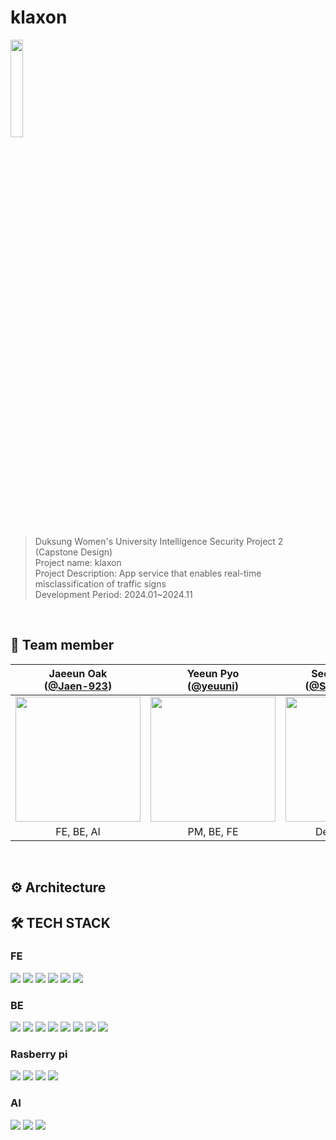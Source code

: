 # klaxon

<img src="https://github.com/AAA-klaxon/klaxon-Server/blob/dev/assets/logo.png" width =20% ><br>
> Duksung Women's University Intelligence Security Project 2 (Capstone Design)
<br> Project name: klaxon
<br> Project Description: App service that enables real-time misclassification of traffic signs
<br> Development Period: 2024.01~2024.11

<br>


## 🤗 Team member
|                                   Jaeeun Oak<br/>([@Jaen-923](https://github.com/jaen-923))                                    |                                      Yeeun Pyo<br/>([@yeuuni](https://github.com/yeuuni))                                       |                                      Seoyoung Shin<br/>([@Seooyooungg](https://github.com/Seooyooungg))                                       |                                      Minkyung Park<br/>([@BlueofJ]([https://github.com/member4](https://github.com/BlueofJ)))                                       |
|:---------------------------------------------------------------------------------------------------------------------------:|:---------------------------------------------------------------------------------------------------------------------------:|:---------------------------------------------------------------------------------------------------------------------------:|:---------------------------------------------------------------------------------------------------------------------------:|
| <img width="200px" src="https://avatars.githubusercontent.com/u/113357550?v=4"/> | <img width="200px" src="https://avatars.githubusercontent.com/u/142524724?v=4"/> | <img width="200px" src="https://avatars.githubusercontent.com/u/151813830?v=4"/> | <img width="200px" src="https://avatars.githubusercontent.com/u/150569343?v=4"/> |
|                                                      FE, BE, AI<br/>                                                     |                                               PM, BE, FE                                              |                                               Design, FE, AI                                              |                                               Raspi, AI                                              |


<br>


## ⚙️ Architecture



## 🛠 TECH STACK

### FE
<img src="https://img.shields.io/badge/Android%20SDK-3DDC84?style=for-the-badge&logo=Android&logoColor=white"> <img src="https://img.shields.io/badge/Jetpack%20Compose-03DAC5?style=for-the-badge&logo=Jetpack&logoColor=white"> <img src="https://img.shields.io/badge/Retrofit-FFFFFF?style=for-the-badge&logo=Retrofit&logoColor=black"> <img src="https://img.shields.io/badge/OkHttp-4CAF50?style=for-the-badge&logo=OkHttp&logoColor=white"> <img src="https://img.shields.io/badge/SharedPreferences-2196F3?style=for-the-badge&logo=Google&logoColor=white">
<img src="https://img.shields.io/badge/Kotlin%20Coroutine-03DAC5?style=for-the-badge&logo=kotlin&logoColor=white">




### BE
<img src="https://img.shields.io/badge/Node.js-5FA04E?style=for-the-badge&logo=Node.js&logoColor=white"> <img src="https://img.shields.io/badge/Express.js-ffffff?style=for-the-badge&logo=express.js&logoColor=black"> <img src="https://img.shields.io/badge/Babel-FFEB3B?style=for-the-badge&logo=babel&logoColor=black"> <img src="https://img.shields.io/badge/Nodemon-76D04B?style=for-the-badge&logo=Nodemon&logoColor=white">
<img src="https://img.shields.io/badge/MySQL-4479A1?style=for-the-badge&logo=mysql&logoColor=white"> <img src="https://img.shields.io/badge/bcryptjs-9B59B6?style=for-the-badge&logo=bcrypt&logoColor=white"> <img src="https://img.shields.io/badge/jsonwebtoken-000000?style=for-the-badge&logo=JSONWebToken&logoColor=white">
<img src="https://img.shields.io/badge/cors-2E8B57?style=for-the-badge&logo=cors&logoColor=white">




### Rasberry pi
<img src="https://img.shields.io/badge/OpenCV2-5C3B6C?style=for-the-badge&logo=OpenCV&logoColor=white"> <img src="https://img.shields.io/badge/TensorFlow-FF6F00?style=for-the-badge&logo=TensorFlow&logoColor=white"> <img src="https://img.shields.io/badge/Picamera2-8E44AD?style=for-the-badge&logo=RaspberryPi&logoColor=white"> <img src="https://img.shields.io/badge/PyTorch-EE4C2C?style=for-the-badge&logo=PyTorch&logoColor=white">



### AI
<img src="https://img.shields.io/badge/TensorFlow-FF6F00?style=for-the-badge&logo=TensorFlow&logoColor=white"> <img src="https://img.shields.io/badge/YOLOv5-006400?style=for-the-badge&logo=YOLO&logoColor=white"> <img src="https://img.shields.io/badge/Colab-F9AB00?style=for-the-badge&logo=GoogleColab&logoColor=white">

